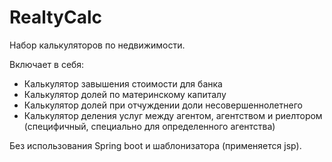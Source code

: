 # RealtyCalc

Набор калькуляторов по недвижимости.

Включает в себя:
- Калькулятор завышения стоимости для банка
- Калькулятор долей по материнскому капиталу
- Калькулятор долей при отчуждении доли несовершеннолетнего
- Калькулятор деления услуг между агентом, агентством и риелтором (специфичный, специально для определенного агентства)

Без использования Spring boot и шаблонизатора (применяется jsp).